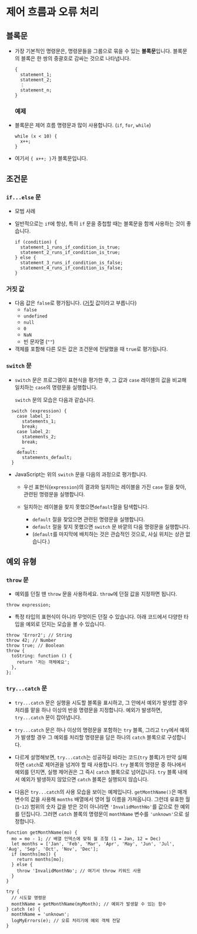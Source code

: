 # 제어 흐름과 오류 처리

## 블록문

- 가장 기본적인 명령문은, 명령문들을 그룹으로 묶을 수 있는 **블록문**입니다. 블록문의 블록은 한 쌍의 중괄호로 감싸는 것으로 나타냅니다.


  ```
  {
    statement_1;
    statement_2;
    ⋮
    statement_n;
  }
  ```

  ### 예제

- 블록문은 제어 흐름 명령문과 많이 사용합니다. (`if`, `for`, `while`)

  ```
  while (x < 10) {
    x++;
  }
  ```

- 여기서 `{ x++; }`가 블록문입니다.

## 조건문

### `if...else` 문

- 모범 사례

- 일반적으로는 `if`에 항상, 특히 `if` 문을 중첩할 때는 블록문을 함께 사용하는 것이 좋습니다.


  ```
  if (condition) {
    statement_1_runs_if_condition_is_true;
    statement_2_runs_if_condition_is_true;
  } else {
    statement_3_runs_if_condition_is_false;
    statement_4_runs_if_condition_is_false;
  }  
  ```

### 거짓 값

- 다음 값은 `false`로 평가됩니다. ([거짓](https://developer.mozilla.org/ko/docs/Glossary/Falsy) 값이라고 부릅니다)
  - `false`
  - `undefined`
  - `null`
  - `0`
  - `NaN`
  - 빈 문자열 (`""`)
- 객체를 포함해 다른 모든 값은 조건문에 전달했을 때 `true`로 평가됩니다.

### `switch` 문

- `switch` 문은 프로그램이 표현식을 평가한 후, 그 값과 `case` 레이블의 값을 비교해 일치하는 `case`의 명령문을 실행합니다.

  `switch` 문의 모습은 다음과 같습니다.
```
  switch (expression) {
    case label_1:
      statements_1;
      break;
    case label_2:
      statements_2;
      break;
      …
    default:
      statements_default;
  }
```

- JavaScript는 위의 `switch` 문을 다음의 과정으로 평가합니다.

  - 우선 표현식(`expression`)의 결과와 일치하는 레이블을 가진 `case` 절을 찾아, 관련된 명령문을 실행합니다.

  - 일치하는 레이블을 찾지 못했으면`default`절을 탐색합니다.

    - `default` 절을 찾았으면 관련된 명령문을 실행합니다.
    - `default` 절을 찾지 못했으면 `switch` 문 바깥의 다음 명령문을 실행합니다.
    - (`default`를 마지막에 배치하는 것은 관습적인 것으로, 사실 위치는 상관 없습니다.)

## 예외 유형

### `throw` 문

- 예외를 던질 땐 `throw` 문을 사용하세요. `throw`에 던질 값을 지정하면 됩니다.

```
throw expression;
```

- 특정 타입의 표현식이 아니라 무엇이든 던질 수 있습니다. 아래 코드에서 다양한 타입을 예외로 던지는 모습을 볼 수 있습니다.

```
throw 'Error2'; // String
throw 42; // Number
throw true; // Boolean
throw {
  toString: function () {
    return '저는 객체예요';
  },
};
```

### `try...catch` 문

- `try...catch` 문은 실행을 시도할 블록을 표시하고, 그 안에서 예외가 발생할 경우 처리를 맡을 하나 이상의 반응 명령문을 지정합니다. 예외가 발생하면, `try...catch` 문이 잡아냅니다.

- `try...catch` 문은 하나 이상의 명령문을 포함하는 `try` 블록, 그리고 `try`에서 예외가 발생할 경우 그 예외를 처리할 명령문을 담은 하나의 `catch` 블록으로 구성합니다.

- 다르게 설명해보면, `try...catch`는 성공하길 바라는 코드(`try` 블록)가 만약 실패하면 `catch`로 제어권을 넘겨야 할 때 사용합니다. `try` 블록의 명령문 중 하나에서 예외를 던지면, 실행 제어권은 그 즉시 `catch` 블록으로 넘어갑니다. `try` 블록 내에서 예외가 발생하지 않았으면 `catch` 블록은 실행되지 않습니다.

- 다음은 `try...catch`의 사용 모습을 보이는 예제입니다. `getMonthName()`은 매개변수의 값을 사용해 `months` 배열에서 영어 월 이름을 가져옵니다. 그런데 유효한 월(`1`-`12`) 범위의 숫자 값을 받은 것이 아니라면 `'InvalidMonthNo'`를 값으로 한 예외를 던집니다. 그러면 `catch` 블록의 명령문이 `monthName` 변수를 `'unknown'`으로 설정합니다.

```
function getMonthName(mo) {
  mo = mo - 1; // 배열 인덱스에 맞춰 월 조절 (1 = Jan, 12 = Dec)
  let months = ['Jan', 'Feb', 'Mar', 'Apr', 'May', 'Jun', 'Jul', 'Aug', 'Sep', 'Oct', 'Nov', 'Dec'];
  if (months[mo]) {
    return months[mo];
  } else {
    throw 'InvalidMonthNo'; // 여기서 throw 키워드 사용
  }
}

try {
  // 시도할 명령문
  monthName = getMonthName(myMonth); // 예외가 발생할 수 있는 함수
} catch (e) {
  monthName = 'unknown';
  logMyErrors(e); // 오류 처리기에 예외 객체 전달
}
```
